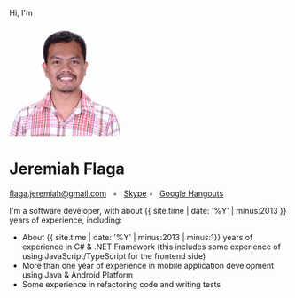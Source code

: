 <div class="resume-section-content col-md-10" markdown="1">

<p class="lead mt-5">Hi, I'm </p>


<span class="d-none d-print-block float-right"><img class="img-fluid img-profile rounded-circle mx-auto mb-2" src="../../images/Jboy2017-Real-2(200x200).jpg" alt="" /></span>


<h1 class="mb-0">
    Jeremiah
    <span class="text-primary">Flaga</span>
</h1>


<div class="subheading mb-5">
    <a href="mailto:{{ site.email | encode_email }}">flaga.jeremiah@gmail.com</a> &nbsp; 
     ◦ &nbsp;
    <a href="skype:jboyflaga?chat">Skype</a>
     ◦ &nbsp;
    <a href="https://hangouts.google.com/chat/person/106046848385037863937">Google Hangouts</a>
</div>

<p class="lead" markdown="1">
    I'm a software developer,
    with about {{ site.time | date: '%Y' | minus:2013 }} years of experience, including:
</p>

- About {{ site.time | date: '%Y' | minus:2013 | minus:1}} years of experience in C# & .NET Framework (this includes some experience of using JavaScript/TypeScript for the frontend side)
- More than one year of experience in mobile application development using Java & Android Platform
- Some experience in refactoring code and writing tests




<div class="d-none d-print-block">
    <br /><br /><br /><br />
    <br /><br /><br /><br />
    <br /><br /><br /><br />
    <br /><br /><br /><br />
</div>


</div>
